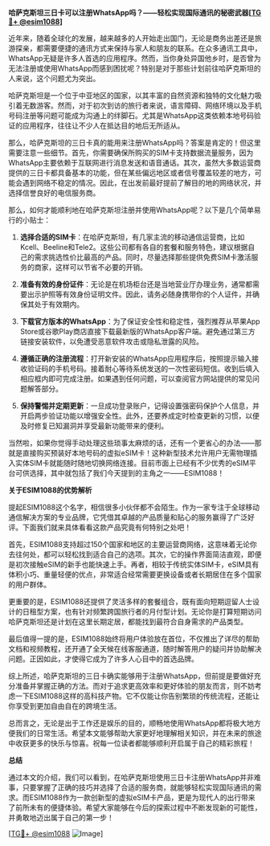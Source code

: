 **哈萨克斯坦三日卡可以注册WhatsApp吗？——轻松实现国际通讯的秘密武器[[TG💪+ @esim1088](https://t.me/s/esim1088)]**

近年来，随着全球化的发展，越来越多的人开始走出国门，无论是商务出差还是旅游探亲，都需要便捷的通讯方式来保持与家人和朋友的联系。在众多通讯工具中，WhatsApp无疑是许多人首选的应用程序。然而，当你身处异国他乡时，是否曾为无法注册或使用WhatsApp而感到困扰呢？特别是对于那些计划前往哈萨克斯坦的人来说，这个问题尤为突出。

哈萨克斯坦是一个位于中亚地区的国家，以其丰富的自然资源和独特的文化魅力吸引着无数游客。然而，对于初次到访的旅行者来说，语言障碍、网络环境以及手机号码注册等问题可能成为沟通上的绊脚石。尤其是WhatsApp这类依赖本地号码验证的应用程序，往往让不少人在抵达目的地后无所适从。

那么，哈萨克斯坦的三日卡真的能用来注册WhatsApp吗？答案是肯定的！但这里需要注意一些细节。首先，你需要确保所购买的SIM卡支持数据流量服务，因为WhatsApp主要依赖于互联网进行消息发送和语音通话。其次，虽然大多数运营商提供的三日卡都具备基本的功能，但在某些偏远地区或者信号覆盖较差的地方，可能会遇到网络不稳定的情况。因此，在出发前最好提前了解目的地的网络状况，并选择信誉良好的电信服务商。

那么，如何才能顺利地在哈萨克斯坦注册并使用WhatsApp呢？以下是几个简单易行的小贴士：

1. **选择合适的SIM卡**：在哈萨克斯坦，有几家主流的移动通信运营商，比如Kcell、Beeline和Tele2。这些公司都有各自的套餐和服务特色，建议根据自己的需求挑选性价比最高的产品。同时，尽量选择那些提供免费SIM卡激活服务的商家，这样可以节省不必要的开销。

2. **准备有效的身份证件**：无论是在机场柜台还是当地营业厅办理业务，通常都需要出示护照等有效身份证明文件。因此，请务必随身携带你的个人证件，并确保其处于有效期内。

3. **下载官方版本的WhatsApp**：为了保证安全性和稳定性，强烈推荐从苹果App Store或谷歌Play商店直接下载最新版的WhatsApp客户端。避免通过第三方链接安装软件，以免遭受恶意软件攻击或隐私泄露的风险。

4. **遵循正确的注册流程**：打开新安装的WhatsApp应用程序后，按照提示输入接收验证码的手机号码。接着耐心等待系统发送的一次性密码短信。收到后填入相应框内即可完成注册。如果遇到任何问题，可以查阅官方网站提供的常见问题解答部分。

5. **保持警惕并定期更新**：一旦成功登录账户，记得设置强密码保护个人信息，并开启两步验证功能以增强安全性。此外，还要养成定时检查更新的习惯，以便及时修复已知漏洞并享受最新功能带来的便利。

当然啦，如果你觉得手动处理这些琐事太麻烦的话，还有一个更省心的办法——那就是直接购买预装好本地号码的虚拟eSIM卡！这种新型技术允许用户无需物理插入实体SIM卡就能随时随地切换网络连接。目前市面上已经有不少优秀的eSIM平台可供选择，其中就包括了我们今天提到的主角之一——ESIM1088！

**关于ESIM1088的优势解析**

提起ESIM1088这个名字，相信很多小伙伴都不会陌生。作为一家专注于全球移动通信解决方案的专业品牌，它凭借其卓越的产品质量和贴心的服务赢得了广泛好评。下面我们就来具体看看这款产品究竟有何特别之处吧！

首先，ESIM1088支持超过150个国家和地区的主要运营商网络，这意味着无论你去往何处，都可以轻松找到适合自己的选项。其次，它的操作界面简洁直观，即便是初次接触eSIM的新手也能快速上手。再者，相较于传统实体SIM卡，eSIM具有体积小巧、重量轻便的优点，非常适合经常需要更换设备或者长期居住在多个国家的用户群体。

更重要的是，ESIM1088还提供了灵活多样的套餐组合，既有面向短期逗留人士设计的日租型方案，也有针对频繁跨国旅行者的月付型计划。无论你是打算短期访问哈萨克斯坦还是计划在这里长期定居，都能找到最符合自身需求的产品类型。

最后值得一提的是，ESIM1088始终将用户体验放在首位，不仅推出了详尽的帮助文档和视频教程，还开通了全天候在线客服通道，随时解答用户的疑问并协助解决问题。正因如此，才使得它成为了许多人心目中的首选品牌。

综上所述，哈萨克斯坦的三日卡确实能够用于注册WhatsApp，但前提是要做好充分准备并掌握正确的方法。而对于追求更高效率和更好体验的朋友而言，则不妨考虑一下ESIM1088这样的高科技产物。它不仅能让你告别繁琐的传统流程，还能让你享受到更加自由自在的跨境生活。

总而言之，无论是出于工作还是娱乐的目的，顺畅地使用WhatsApp都将极大地方便我们的日常生活。希望本文能够帮助大家更好地理解相关知识，并在未来的旅途中收获更多的快乐与惊喜。祝每一位读者都能够顺利开启属于自己的精彩旅程！

**总结**

通过本文的介绍，我们可以看到，在哈萨克斯坦使用三日卡注册WhatsApp并非难事，只要掌握了正确的技巧并选择了合适的服务商，就能够轻松实现国际通讯的需求。而ESIM1088作为一款创新型的虚拟eSIM卡产品，更是为现代人的出行带来了前所未有的便捷体验。希望大家能够在今后的探索过程中不断发现新的可能性，并勇敢地迈出属于自己的第一步！

[[TG💪+ @esim1088](https://t.me/s/esim1088) ![Image](https://i.postimg.cc/4NQfJmqS/Snipaste-2025-05-13-00-14-12.png)]